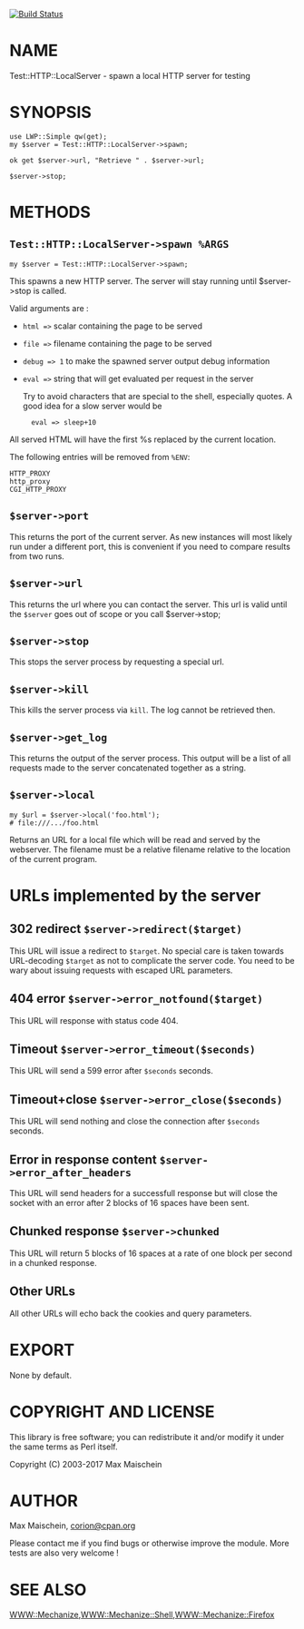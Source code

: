 
[![Build Status](https://travis-ci.org/Corion/www-mechanize-phantomjs.svg?branch=master)](https://github.com/Corion/www-mechanize-phantomjs)

# NAME

Test::HTTP::LocalServer - spawn a local HTTP server for testing

# SYNOPSIS

    use LWP::Simple qw(get);
    my $server = Test::HTTP::LocalServer->spawn;

    ok get $server->url, "Retrieve " . $server->url;

    $server->stop;

# METHODS

## `Test::HTTP::LocalServer->spawn %ARGS`

    my $server = Test::HTTP::LocalServer->spawn;

This spawns a new HTTP server. The server will stay running until
  $server->stop
is called.

Valid arguments are :

- `html =>` scalar containing the page to be served
- `file =>` filename containing the page to be served
- `debug => 1` to make the spawned server output debug information
- `eval =>` string that will get evaluated per request in the server

    Try to avoid characters that are special to the shell, especially quotes.
    A good idea for a slow server would be

        eval => sleep+10

All served HTML will have the first %s replaced by the current location.

The following entries will be removed from `%ENV`:

    HTTP_PROXY
    http_proxy
    CGI_HTTP_PROXY

## `$server->port`

This returns the port of the current server. As new instances
will most likely run under a different port, this is convenient
if you need to compare results from two runs.

## `$server->url`

This returns the url where you can contact the server. This url
is valid until the `$server` goes out of scope or you call
  $server->stop;

## `$server->stop`

This stops the server process by requesting a special
url.

## `$server->kill`

This kills the server process via `kill`. The log
cannot be retrieved then.

## `$server->get_log`

This returns the
output of the server process. This output will be a list of
all requests made to the server concatenated together
as a string.

## `$server->local`

    my $url = $server->local('foo.html');
    # file:///.../foo.html

Returns an URL for a local file which will be read and served
by the webserver. The filename must
be a relative filename relative to the location of the current
program.

# URLs implemented by the server

## 302 redirect `$server->redirect($target)`

This URL will issue a redirect to `$target`. No special care is taken
towards URL-decoding `$target` as not to complicate the server code.
You need to be wary about issuing requests with escaped URL parameters.

## 404 error `$server->error_notfound($target)`

This URL will response with status code 404.

## Timeout `$server->error_timeout($seconds)`

This URL will send a 599 error after `$seconds` seconds.

## Timeout+close `$server->error_close($seconds)`

This URL will send nothing and close the connection after `$seconds` seconds.

## Error in response content `$server->error_after_headers`

This URL will send headers for a successfull response but will close the
socket with an error after 2 blocks of 16 spaces have been sent.

## Chunked response `$server->chunked`

This URL will return 5 blocks of 16 spaces at a rate of one block per second
in a chunked response.

## Other URLs

All other URLs will echo back the cookies and query parameters.

# EXPORT

None by default.

# COPYRIGHT AND LICENSE

This library is free software; you can redistribute it and/or modify it under
the same terms as Perl itself.

Copyright (C) 2003-2017 Max Maischein

# AUTHOR

Max Maischein, <corion@cpan.org>

Please contact me if you find bugs or otherwise improve the module. More tests
are also very welcome !

# SEE ALSO

[WWW::Mechanize](https://metacpan.org/pod/WWW::Mechanize),[WWW::Mechanize::Shell](https://metacpan.org/pod/WWW::Mechanize::Shell),[WWW::Mechanize::Firefox](https://metacpan.org/pod/WWW::Mechanize::Firefox)
